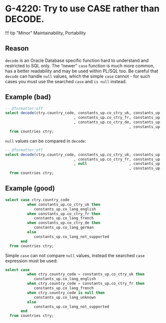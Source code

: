 # G-4220: Try to use CASE rather than DECODE.

!!! tip "Minor"
    Maintainability, Portability

## Reason

`decode` is an Oracle Database specific function hard to understand and restricted to SQL only. The “newer” `case` function is much more common, has a better readability and may be used within PL/SQL too. Be careful that `decode` can handle `null` values, which the simple `case` cannot - for such cases you must use the searched `case` and `is null` instead.

## Example (bad)

``` sql
-- @formatter:off
select decode(ctry.country_code, constants_up.co_ctry_uk, constants_up.co_lang_english 
                               , constants_up.co_ctry_fr, constants_up.co_lang_french
                               , constants_up.co_ctry_de, constants_up.co_lang_german
                                                        , constants_up.co_lang_not_supported)
  from countries ctry;
```

`null` values can be compared in `decode`:

``` sql
-- @formatter:off
select decode(ctry.country_code, constants_up.co_ctry_uk, constants_up.co_lang_english 
                               , constants_up.co_ctry_fr, constants_up.co_lang_french
                               , null                   , constants_up.co_lang_unknown
                                                        , constants_up.co_lang_not_supported)
  from countries ctry;
```

## Example (good)

``` sql
select case ctry.country_code
          when constants_up.co_ctry_uk then
             constants_up.co_lang_english
          when constants_up.co_ctry_fr then
             constants_up.co_lang_french
          when constants_up.co_ctry_de then
             constants_up.co_lang_german
          else
             constants_up.co_lang_not_supported
       end
  from countries ctry;
```

Simple `case` can not compare `null` values, instead the searched `case` expression must be used:

``` sql
select case
          when ctry.country_code = constants_up.co_ctry_uk then
             constants_up.co_lang_english
          when ctry.country_code = constants_up.co_ctry_fr then
             constants_up.co_lang_french
          when ctry.country_code is null then
             constants_up.co_lang_unknown
          else
             constants_up.co_lang_not_supported
       end
  from countries ctry;
```